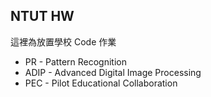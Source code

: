 ## NTUT HW
這裡為放置學校 Code 作業

* PR - Pattern Recognition
* ADIP - Advanced Digital Image Processing
* PEC - Pilot Educational Collaboration